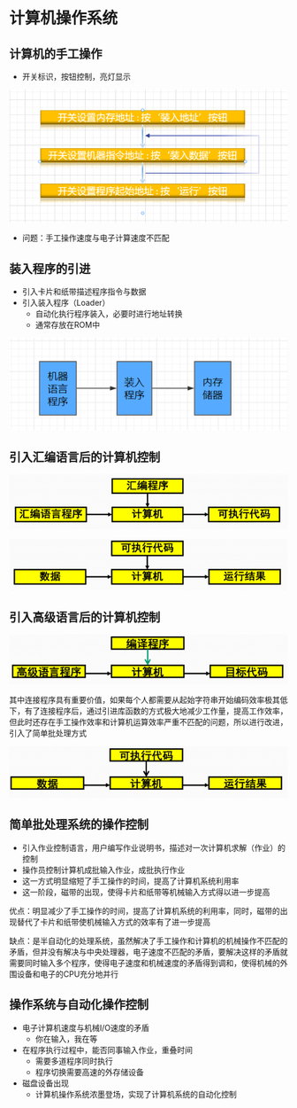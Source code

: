 # 计算机操作系统

## 计算机的手工操作

- 开关标识，按钮控制，亮灯显示

![](images/20240520201825.png)

- 问题：手工操作速度与电子计算速度不匹配

## 装入程序的引进

- 引入卡片和纸带描述程序指令与数据
- 引入装入程序（Loader）
    - 自动化执行程序装入，必要时进行地址转换
    - 通常存放在ROM中

![](images/20240520202413.png)

## 引入汇编语言后的计算机控制

![](./images/image.png)

![](./images/1716194706323_image.png)

## 引入高级语言后的计算机控制

![](./images/1716194778990_image.png)

其中连接程序具有重要价值，如果每个人都需要从起始字符串开始编码效率极其低下，有了连接程序后，通过引进库函数的方式极大地减少工作量，提高工作效率，但此时还存在手工操作效率和计算机运算效率严重不匹配的问题，所以进行改进，引入了简单批处理方式

![](./images/1716194802456_image.png)

## 简单批处理系统的操作控制

- 引入作业控制语言，用户编写作业说明书，描述对一次计算机求解（作业）的控制
- 操作员控制计算机成批输入作业，成批执行作业
- 这一方式明显缩短了手工操作的时间，提高了计算机系统利用率
- 这一阶段，磁带的出现，使得卡片和纸带等机械输入方式得以进一步提高

优点：明显减少了手工操作的时间，提高了计算机系统的利用率，同时，磁带的出现替代了卡片和纸带使机械输入方式的效率有了进一步提高

缺点：是半自动化的处理系统，虽然解决了手工操作和计算机的机械操作不匹配的矛盾，但并没有解决与中央处理器，电子速度不匹配的矛盾，要解决这样的矛盾就需要同时输入多个程序，使得电子速度和机械速度的矛盾得到调和，使得机械的外围设备和电子的CPU充分地并行

## 操作系统与自动化操作控制

- 电子计算机速度与机械I/O速度的矛盾
    - 你在输入，我在等
- 在程序执行过程中，能否同事输入作业，重叠时间
    - 需要多道程序同时执行
    - 程序切换需要高速的外存储设备
- 磁盘设备出现
    - 计算机操作系统浓墨登场，实现了计算机系统的自动化控制 